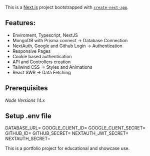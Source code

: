This is a [Next.js](https://nextjs.org/) project bootstrapped with [`create-next-app`](https://github.com/vercel/next.js/tree/canary/packages/create-next-app).

## Features:
* Enviroment, Typescript, NextJS
* MongoDB with Prisma connect -> Database Connection
* NextAuth, Google and Github Login -> Authentication
* Responsive Pages
* Cookie based authentication
* API and Controllers creation
* Tailwind CSS -> Styles and Animations
* React SWR -> Data Fetching

## Prerequisites
*Node Versions 14.x*

## Setup .env file
DATABASE_URL=
GOOGLE_CLIENT_ID=
GOOGLE_CLIENT_SECRET=
GITHUB_ID=
GITHUB_SECRET=
NEXTAUTH_JWT_SECRET=
NEXTAUTH_SECRET=


This is a portfolio project for educational and showcase use.
